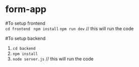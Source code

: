# form-app

#To setup frontend  
``` cd frontend  ```
``` npm install ```
``` npm run dev ``` // this will run the code

#To setup backend
1. ```cd backend```
2. ```npm install```
3. ```node server.js```  // this will run the code
